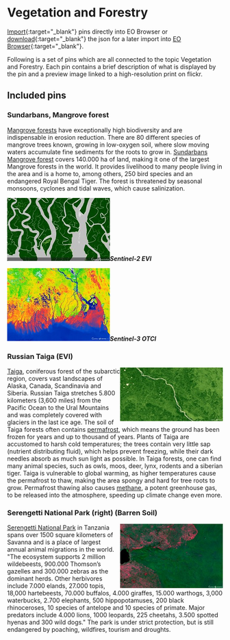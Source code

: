 # Vegetation and Forestry

[Import](https://apps.sentinel-hub.com/eo-browser/?sharedPinsListId=2e6492f1-ba35-40a2-846c-cdbf900256fe){:target="_blank"} pins directly into EO Browser or [download](Vegetation_and_Forestry.json){:target="_blank"} the json for a later import into [EO Browser](https://apps.sentinel-hub.com/eo-browser/?zoom=10&lat=41.9&lng=12.5&themeId=DEFAULT-THEME){:target="_blank"}.

Following is a set of pins which are all connected to the topic Vegetation and Forestry. Each pin contains a brief description of what is displayed by the pin and a preview image linked to a high-resolution print on flickr.

## Included pins 

### Sundarbans, Mangrove forest 

[Mangrove forests](https://oceanservice.noaa.gov/facts/mangroves.html) have exceptionally high biodiversity and are indispensable in erosion reduction. There are 80 different species of mangrove trees known, growing in low-oxygen soil, where slow moving waters accumulate fine sediments for the roots to grow in. [Sundarbans Mangrove forest](https://whc.unesco.org/en/list/798/) covers 140.000 ha of land, making it one of the largest Mangrove forests in the world. It provides livelihood to many people living in the area and is a home to, among others, 250 bird species and an endangered Royal Bengal Tiger. The forest is threatened by seasonal monsoons, cyclones and tidal waves, which cause salinization.
 
[<img src="fig/Sundarbans_EVI_thumbnail.jpg" alignt="right" width="240">](https://www.flickr.com/photos/sentinelhub/50083279617/in/dateposted/)***Sentinel-2 EVI***

[<img src="fig/Sundarbans_OTCI_thumbnail.jpg" alignt="left" width="240">](https://www.flickr.com/photos/sentinelhub/49658220567/in/dateposted/)***Sentinel-3 OTCI***

### Russian Taiga (EVI)

[<img src="fig/Russian_Taiga_thumbnail.jpg" align="right" width="240">](https://www.flickr.com/photos/sentinelhub/50097979307/in/photostream/) [Taiga](https://www.nationalgeographic.org/encyclopedia/taiga/), coniferous forest of the subarctic region, covers vast landscapes of Alaska, Canada, Scandinavia and Siberia. Russian Taiga stretches 5.800 kilometers (3,600 miles) from the Pacific Ocean to the Ural Mountains and was completely covered with glaciers in the last ice age. The soil of Taiga forests often contains [permafrost](https://www.nrdc.org/stories/permafrost-everything-you-need-know), which means the ground has been frozen for years and up to thousand of years. Plants of Taiga are accustomed to harsh cold temperatures; the trees contain very little sap (nutrient distributing fluid), which helps prevent freezing, while their dark needles absorb as much sun light as possible. In Taiga forests, one can find many animal species, such as owls, moos, deer, lynx, rodents and a siberian tiger. Taiga is vulnerable to global warming, as higher temperatures cause the permafrost to thaw, making the area spongy and hard for tree roots to grow. Permafrost thawing also causes [methane](https://www.nationalgeographic.com/environment/2018/08/news-arctic-permafrost-may-thaw-faster-than-expected/), a potent greenhouse gas, to be released into the atmosphere, speeding up climate change even more. 

### Serengetti National Park (right) (Barren Soil)

[<img src="fig/Serengetti_National_Park_thumbnail.jpg" align="right" width="240">](https://www.flickr.com/photos/sentinelhub/50098023902/in/photostream/) [Serengetti National Park](https://whc.unesco.org/en/list/156/) in Tanzania spans over 1500 square kilometers of Savanna and is a place of largest annual animal migrations in the world. "The ecosystem supports 2 million wildebeests, 900.000 Thomson’s gazelles and 300.000 zebras as the dominant herds. Other herbivores include 7.000 elands, 27.000 topis, 18,000 hartebeests, 70.000 buffalos, 4.000 giraffes, 15.000 warthogs, 3,000 waterbucks, 2.700 elephants, 500 hippopotamuses, 200 black rhinoceroses, 10 species of antelope and 10 species of primate. Major predators include 4.000 lions, 1000 leopards, 225 cheetahs, 3.500 spotted hyenas and 300 wild dogs." The park is under strict protection, but is still endangered by poaching, wildfires, tourism and droughts. 
